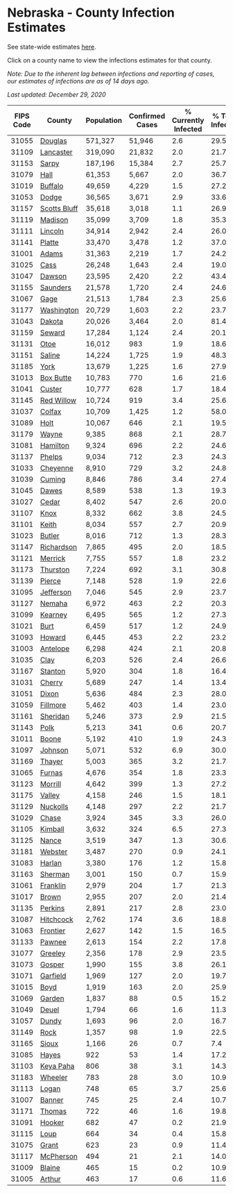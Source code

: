# Nebraska - County Infection Estimates

See state-wide estimates [here](/infections/us-ne).

Click on a county name to view the infections estimates for that county.

*Note: Due to the inherent lag between infections and reporting of cases, our estimates of infections are as of 14 days ago.*

*Last updated: December 29, 2020*

|   FIPS Code |                       County |   Population |   Confirmed Cases |   % Currently Infected |   % Total Infected |
|-------------|------------------------------|--------------|-------------------|------------------------|--------------------|
|       31055 |           [Douglas](douglas) |      571,327 |            51,946 |                    2.6 |               29.5 |
|       31109 |       [Lancaster](lancaster) |      319,090 |            21,832 |                    2.0 |               21.7 |
|       31153 |               [Sarpy](sarpy) |      187,196 |            15,384 |                    2.7 |               25.7 |
|       31079 |                 [Hall](hall) |       61,353 |             5,667 |                    2.0 |               36.7 |
|       31019 |           [Buffalo](buffalo) |       49,659 |             4,229 |                    1.5 |               27.2 |
|       31053 |               [Dodge](dodge) |       36,565 |             3,671 |                    2.9 |               33.6 |
|       31157 | [Scotts Bluff](scotts-bluff) |       35,618 |             3,018 |                    1.1 |               26.9 |
|       31119 |           [Madison](madison) |       35,099 |             3,709 |                    1.8 |               35.3 |
|       31111 |           [Lincoln](lincoln) |       34,914 |             2,942 |                    2.4 |               26.0 |
|       31141 |             [Platte](platte) |       33,470 |             3,478 |                    1.2 |               37.0 |
|       31001 |               [Adams](adams) |       31,363 |             2,219 |                    1.7 |               24.2 |
|       31025 |                 [Cass](cass) |       26,248 |             1,643 |                    2.4 |               19.0 |
|       31047 |             [Dawson](dawson) |       23,595 |             2,420 |                    2.2 |               43.4 |
|       31155 |         [Saunders](saunders) |       21,578 |             1,720 |                    2.4 |               24.6 |
|       31067 |                 [Gage](gage) |       21,513 |             1,784 |                    2.3 |               25.6 |
|       31177 |     [Washington](washington) |       20,729 |             1,603 |                    2.2 |               23.7 |
|       31043 |             [Dakota](dakota) |       20,026 |             3,464 |                    2.0 |               81.4 |
|       31159 |             [Seward](seward) |       17,284 |             1,124 |                    2.4 |               20.1 |
|       31131 |                 [Otoe](otoe) |       16,012 |               983 |                    1.9 |               18.6 |
|       31151 |             [Saline](saline) |       14,224 |             1,725 |                    1.9 |               48.3 |
|       31185 |                 [York](york) |       13,679 |             1,225 |                    1.6 |               27.9 |
|       31013 |       [Box Butte](box-butte) |       10,783 |               770 |                    1.6 |               21.6 |
|       31041 |             [Custer](custer) |       10,777 |               628 |                    1.7 |               18.4 |
|       31145 |     [Red Willow](red-willow) |       10,724 |               919 |                    3.4 |               25.6 |
|       31037 |             [Colfax](colfax) |       10,709 |             1,425 |                    1.2 |               58.0 |
|       31089 |                 [Holt](holt) |       10,067 |               646 |                    2.1 |               19.5 |
|       31179 |               [Wayne](wayne) |        9,385 |               868 |                    2.1 |               28.7 |
|       31081 |         [Hamilton](hamilton) |        9,324 |               696 |                    2.2 |               24.6 |
|       31137 |             [Phelps](phelps) |        9,034 |               712 |                    2.3 |               24.3 |
|       31033 |         [Cheyenne](cheyenne) |        8,910 |               729 |                    3.2 |               24.8 |
|       31039 |             [Cuming](cuming) |        8,846 |               786 |                    3.4 |               27.4 |
|       31045 |               [Dawes](dawes) |        8,589 |               538 |                    1.3 |               19.3 |
|       31027 |               [Cedar](cedar) |        8,402 |               547 |                    2.6 |               20.0 |
|       31107 |                 [Knox](knox) |        8,332 |               662 |                    3.8 |               24.5 |
|       31101 |               [Keith](keith) |        8,034 |               557 |                    2.7 |               20.9 |
|       31023 |             [Butler](butler) |        8,016 |               712 |                    1.3 |               28.3 |
|       31147 |     [Richardson](richardson) |        7,865 |               495 |                    2.0 |               18.5 |
|       31121 |           [Merrick](merrick) |        7,755 |               557 |                    1.8 |               23.2 |
|       31173 |         [Thurston](thurston) |        7,224 |               692 |                    3.1 |               30.8 |
|       31139 |             [Pierce](pierce) |        7,148 |               528 |                    1.9 |               22.6 |
|       31095 |       [Jefferson](jefferson) |        7,046 |               545 |                    2.9 |               23.7 |
|       31127 |             [Nemaha](nemaha) |        6,972 |               463 |                    2.2 |               20.3 |
|       31099 |           [Kearney](kearney) |        6,495 |               565 |                    1.2 |               27.3 |
|       31021 |                 [Burt](burt) |        6,459 |               517 |                    1.2 |               24.9 |
|       31093 |             [Howard](howard) |        6,445 |               453 |                    2.2 |               23.2 |
|       31003 |         [Antelope](antelope) |        6,298 |               424 |                    2.1 |               20.8 |
|       31035 |                 [Clay](clay) |        6,203 |               526 |                    2.4 |               26.6 |
|       31167 |           [Stanton](stanton) |        5,920 |               304 |                    1.8 |               16.4 |
|       31031 |             [Cherry](cherry) |        5,689 |               247 |                    1.4 |               13.4 |
|       31051 |               [Dixon](dixon) |        5,636 |               484 |                    2.3 |               28.0 |
|       31059 |         [Fillmore](fillmore) |        5,462 |               403 |                    1.4 |               23.0 |
|       31161 |         [Sheridan](sheridan) |        5,246 |               373 |                    2.9 |               21.5 |
|       31143 |                 [Polk](polk) |        5,213 |               341 |                    0.6 |               20.7 |
|       31011 |               [Boone](boone) |        5,192 |               410 |                    1.9 |               24.3 |
|       31097 |           [Johnson](johnson) |        5,071 |               532 |                    6.9 |               30.0 |
|       31169 |             [Thayer](thayer) |        5,003 |               365 |                    3.2 |               21.7 |
|       31065 |             [Furnas](furnas) |        4,676 |               354 |                    1.8 |               23.3 |
|       31123 |           [Morrill](morrill) |        4,642 |               399 |                    1.3 |               27.2 |
|       31175 |             [Valley](valley) |        4,158 |               246 |                    1.5 |               18.1 |
|       31129 |         [Nuckolls](nuckolls) |        4,148 |               297 |                    2.2 |               21.7 |
|       31029 |               [Chase](chase) |        3,924 |               345 |                    3.3 |               26.0 |
|       31105 |           [Kimball](kimball) |        3,632 |               324 |                    6.5 |               27.3 |
|       31125 |               [Nance](nance) |        3,519 |               347 |                    1.3 |               30.6 |
|       31181 |           [Webster](webster) |        3,487 |               270 |                    0.9 |               24.1 |
|       31083 |             [Harlan](harlan) |        3,380 |               176 |                    1.2 |               15.8 |
|       31163 |           [Sherman](sherman) |        3,001 |               150 |                    0.7 |               15.9 |
|       31061 |         [Franklin](franklin) |        2,979 |               204 |                    1.7 |               21.3 |
|       31017 |               [Brown](brown) |        2,955 |               207 |                    2.0 |               21.4 |
|       31135 |           [Perkins](perkins) |        2,891 |               217 |                    2.8 |               23.0 |
|       31087 |       [Hitchcock](hitchcock) |        2,762 |               174 |                    3.6 |               18.8 |
|       31063 |         [Frontier](frontier) |        2,627 |               142 |                    1.5 |               16.5 |
|       31133 |             [Pawnee](pawnee) |        2,613 |               154 |                    2.2 |               17.8 |
|       31077 |           [Greeley](greeley) |        2,356 |               178 |                    2.9 |               23.5 |
|       31073 |             [Gosper](gosper) |        1,990 |               155 |                    3.8 |               26.1 |
|       31071 |         [Garfield](garfield) |        1,969 |               127 |                    2.0 |               19.7 |
|       31015 |                 [Boyd](boyd) |        1,919 |               163 |                    2.0 |               25.9 |
|       31069 |             [Garden](garden) |        1,837 |                88 |                    0.5 |               15.2 |
|       31049 |               [Deuel](deuel) |        1,794 |                66 |                    1.6 |               11.3 |
|       31057 |               [Dundy](dundy) |        1,693 |                96 |                    2.0 |               16.7 |
|       31149 |                 [Rock](rock) |        1,357 |                98 |                    1.9 |               22.5 |
|       31165 |               [Sioux](sioux) |        1,166 |                26 |                    0.7 |                7.4 |
|       31085 |               [Hayes](hayes) |          922 |                53 |                    1.4 |               17.2 |
|       31103 |       [Keya Paha](keya-paha) |          806 |                38 |                    3.1 |               14.3 |
|       31183 |           [Wheeler](wheeler) |          783 |                28 |                    3.0 |               10.9 |
|       31113 |               [Logan](logan) |          748 |                65 |                    3.7 |               25.6 |
|       31007 |             [Banner](banner) |          745 |                25 |                    2.4 |               10.7 |
|       31171 |             [Thomas](thomas) |          722 |                46 |                    1.6 |               19.8 |
|       31091 |             [Hooker](hooker) |          682 |                47 |                    0.2 |               21.9 |
|       31115 |                 [Loup](loup) |          664 |                34 |                    0.4 |               15.8 |
|       31075 |               [Grant](grant) |          623 |                23 |                    0.9 |               11.4 |
|       31117 |       [McPherson](mcpherson) |          494 |                21 |                    2.1 |               14.0 |
|       31009 |             [Blaine](blaine) |          465 |                15 |                    0.2 |               10.9 |
|       31005 |             [Arthur](arthur) |          463 |                17 |                    0.6 |               11.6 |